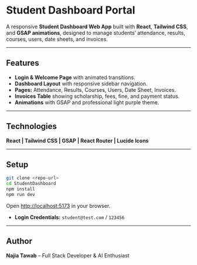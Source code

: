 # Student Dashboard Portal

A responsive **Student Dashboard Web App** built with **React**, **Tailwind CSS**, and **GSAP animations**, designed to manage students’ attendance, results, courses, users, date sheets, and invoices.

---

## Features

* **Login & Welcome Page** with animated transitions.
* **Dashboard Layout** with responsive sidebar navigation.
* **Pages:** Attendance, Results, Courses, Users, Date Sheet, Invoices.
* **Invoices Table** showing scholarship, fees, fine, and payment status.
* **Animations** with GSAP and professional light purple theme.

---

## Technologies

**React | Tailwind CSS | GSAP | React Router | Lucide Icons**

---

## Setup

```bash
git clone <repo-url>
cd StudentDashboard
npm install
npm run dev
```

Open [http://localhost:5173](http://localhost:5173) in your browser.

* **Login Credentials:** `student@test.com` / `123456`

---

## Author

**Najia Tawab** – Full Stack Developer & AI Enthusiast

